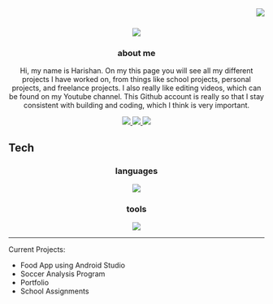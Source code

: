 <img align = "right" src="https://visitor-badge.laobi.icu/badge?page_id=HariT10.HariT10" />

<h1 align="center">
   <img src="https://readme-typing-svg.herokuapp.com/?font=Righteous&size=35&center=true&vCenter=true&width=500&height=70&duration=4000&lines=Welcome!+👋;" />
</h1>


<h3 align="center">about me</h3>


<div align="center">
   
   Hi, my name is Harishan. On my this page you will see all my different projects I have worked on, from things like     school projects, personal projects, and freelance projects. I also really like editing videos, which can be found 
   on my Youtube channel. This Github account is really so that I stay consistent with building and coding, which I 
   think is very important. 

</div>


<div align="center">
   
   <a href="mailto:harishan.thilak@gmail.com">
      <img src="https://img.shields.io/badge/Gmail-D14836?style=for-the-badge&logo=gmail&logoColor=white" target="_blank" 
      />

   </a>

   <a href="https://www.linkedin.com/in/hthilaka/">
      <img src="https://img.shields.io/badge/LinkedIn-0077B5?style=for-the-badge&logo=linkedin&logoColor=white" target="_blank" 
      />

   </a>


   <a href="https://harishanthilak.netlify.app/">
      <img src="https://img.shields.io/badge/Portfolio-255E63?style=for-the-badge&logo=About.me&logoColor=white" target="_blank" 
      />

   </a>

</div>



<h2>Tech</h2>

<h3 align="center">languages</h3>

<div align = "center">


   <img src="https://skillicons.dev/icons?i=java,python,c,js,html,css" />


   
</div>


<h3 align="center">tools</h3>

<div align = "center">


   <img src="https://skillicons.dev/icons?i=vscode,github,gitlab,eclipse,docker,linux" />


   
</div>



-------------------------------------------------------------------------------------------------------------------------------------------------------------------------------------
Current Projects:

- Food App using Android Studio
- Soccer Analysis Program
- Portfolio
- School Assignments
